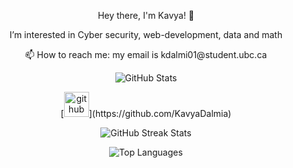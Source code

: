 <p align="center">Hey there, I'm Kavya! 👋</p>
<!-- Center-aligned text -->
<p align="center">I’m interested in Cyber security, web-development, data and math</p>
<p align="center">📫 How to reach me: my email is kdalmi01@student.ubc.ca</p>

<!-- Center-aligned GitHub stats -->
<p align="center">
  <img src="https://github-readme-stats.vercel.app/api?username=KavyaDalmia&show_icons=true&theme=radical" alt="GitHub Stats">
</p>

<!-- Center-aligned text -->
<p align="center">[<img src='https://cdn.jsdelivr.net/npm/simple-icons@3.0.1/icons/github.svg' alt='github' height='40'>](https://github.com/KavyaDalmia)</p>

<!-- Center-aligned GitHub streak stats -->
<p align="center">
  <img src="https://streak-stats.demolab.com/?user=KavyaDalmia&theme=radical" alt="GitHub Streak Stats">
</p>

<!-- Center-aligned Top Languages -->
<p align="center">
  <img src="https://github-readme-stats.vercel.app/api/top-langs/?username=KavyaDalmia&theme=radical" alt="Top Languages">
</p>

<!---
KavyaDalmia/KavyaDalmia is a ✨ special ✨ repository because its `README.md` (this file) appears on your GitHub profile.
You can click the Preview link to take a look at your changes.
--->
